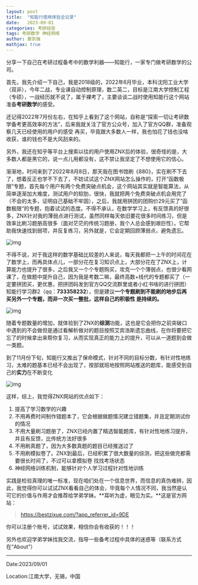 ```yaml
---
layout: post
title:  "知能行使用体验全记录"
date:   2023-09-01
categories: 考研经验
tags: 考研数学 神经网络 
author: 娄凯强
mathjax: true
---
```




分享一下自己在考研过程备考中的数学利器——知能行，一家专门做考研数学的公司。









首先，我先介绍一下自己，我是2018级的，2022年6月毕业，本科沈阳工业大学（双非），今年二战，专业课自动控制原理，数二英二，目标是江南大学控制工程（专硕），一战经历就不说了，属于裸考了，主要谈谈二战时使用知能行这个网站准备**考研数学**的感受。

还记得2022年7月份左右，在知乎上看到了这个网站，自称是“探索一切让考研数学备考更高效率的方法”，后来我就关注了官方公众号，加入了官方QQ群，准备观察几天已经使用的用户的感受 再买，毕竟跟大多数人一样，我也怕花了钱也没啥收获，谁的钱也不是大风刮来的。

另外，我还在知乎等平台上搜索以往的用户使用ZNX后的体验，很奇怪的是，大多数人都是黑它的，说一点儿用都没有，这不禁让我坚定了不想使用它的信心。

渐渐地，时间来到了2022年8月8日，那天我在图书馆刷《880》，实在刷不下去了，想着反正也学不下去了，不妨试试这个ZNX网站怎么操作的，打开“函数极限”专题，首先每个用户有两个免费突破点机会，这个网站其实就是智能算法，从简单逐渐加大难度，测试用户的软肋，很快，我就把两个免费突破点机会用完了（不会的太多，证明自己基础不牢固），之后，我就用拼团的团购价29元买了”函数极限“的专题，抱着试试的态度。不得不承认，在数学学习上，有反馈真的好很多，ZNX针对我的薄弱点进行测试，虽然同样每天依旧要花很多时间练习，但是效率比刷习题册高很多（面对茫茫的传统习题册，我个人总会感到艰巨性）。它帮助我快速找到弱项，并反复练习，另外就是，它会定期回顾薄弱点，避免遗忘。

![img](https://picx.zhimg.com/80/v2-b1e8324077d7dbd4797af33642d7f714_720w.png?source=d16d100b)







不得不说，对于我这样的数学基础比较差的人来说，每天我都把一上午的时间花在了数学上，而再具体点儿，一部分花在复习知识点上，大部分花在了ZNX上，计算能力也提升了很多，之后我又一个个专题购买，攻克一个个薄弱点，也很少看网课了，在做题中提升自己，因为我是考数二嘛，最终高数+线代的专题都买了（一定要拼团买，更优惠，把拼团码发到官方QQ交流群里或者小红书啥的进行拼团）知能行学习群2（qq：**733358232**），但是建议**一个专题刷到不能刷的地步后再买另外一个专题，而非一次买一整批，这样自己的积极性 是持续的。**

![img](https://picx.zhimg.com/80/v2-762babba93b8bc8d61e7431a63eeb78a_720w.png?source=d16d100b)







随着专题数量的增加，就体验到了ZNX的**综测**功能，这也是它会把你之前突破口中遇到的不会做但是通过看解析做对的题目按照艾宾浩斯遗忘曲线，在你将要把它忘了的时候拿出来帮你复习，从而实现真正的能力上的提升，可以从一道题到会做一类题。

到了11月份下旬，知能行又推出了保命模式，针对不同的目标分数，有针对性地练习，太难的题基本已经不会出现了，按部就班地按照网站推送的题库，能感受到自己的**实力**在不断变化

![img](https://pic1.zhimg.com/80/v2-e2a9db43f4d0c82bf3a5dbe1d33b900d_720w.png?source=d16d100b)







这样，综上，我觉得ZNX网站的优点如下：

1. 提高了学习数学的兴趣
2. 不用再费时间制作错题本了，它会根据做题情况建立错题集，并且定期测试你的情况
3. 不用大量刷习题册了，ZNX已经内置了精选智能题库，有针对性地练习提升，并且有反馈，比传统方法好很多
4. 不用刷真题了，因为大多数真题的题目已经推送过了
5. 不用刷模拟卷了。ZNX到最后，已经积累了很大数量的综测，把这些做完都需要很长时间了，不过可以拿模拟卷 找找考场状态
6. 神经网络训练机制，能够针对个人学习过程针对性地训练

实践是检验真理的唯一标准，现在咱们处在一个信息世界，而信息的真伪难辨，因此，我觉得你可以试试ZNX看看自己的体会，毕竟每个人情况不同，我当然是认可它的价值与作用才会推荐给学弟学妹。**耳听为虚，眼见为实。**这是官方网站：

> https://bestzixue.com/?app_referrer_id=9DE

你可以注册个账号，试试效果，相信你会有收获的！！！

另外也欢迎学弟学妹找我交流，指导一些备考过程中具体的迷惑等（联系方式在“About”）

------

Date:2023/09/01

Location:江南大学，无锡，中国